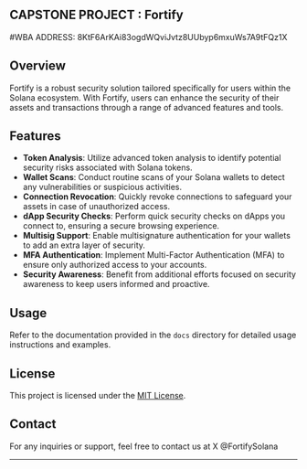 ## CAPSTONE PROJECT : Fortify

#WBA ADDRESS: 8KtF6ArKAi83ogdWQviJvtz8UUbyp6mxuWs7A9tFQz1X 

## Overview
Fortify is a robust security solution tailored specifically for users within the Solana ecosystem. With Fortify, users can enhance the security of their assets and transactions through a range of advanced features and tools.

## Features
- **Token Analysis**: Utilize advanced token analysis to identify potential security risks associated with Solana tokens.
- **Wallet Scans**: Conduct routine scans of your Solana wallets to detect any vulnerabilities or suspicious activities.
- **Connection Revocation**: Quickly revoke connections to safeguard your assets in case of unauthorized access.
- **dApp Security Checks**: Perform quick security checks on dApps you connect to, ensuring a secure browsing experience.
- **Multisig Support**: Enable multisignature authentication for your wallets to add an extra layer of security.
- **MFA Authentication**: Implement Multi-Factor Authentication (MFA) to ensure only authorized access to your accounts.
- **Security Awareness**: Benefit from additional efforts focused on security awareness to keep users informed and proactive.


## Usage
Refer to the documentation provided in the `docs` directory for detailed usage instructions and examples.



## License
This project is licensed under the [MIT License](LICENSE).

## Contact
For any inquiries or support, feel free to contact us at X @FortifySolana

---
